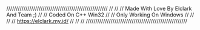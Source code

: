  /////////////////////////////////////////////////////
 //                                                 //
 //      Made With Love By Elclark And Team ;)      //
 //              Coded On C++ Win32                 //
 //            Only Working On Windows              //
 //                                                 //
 //            https://elclark.my.id/               //
 //                                                 //
 /////////////////////////////////////////////////////